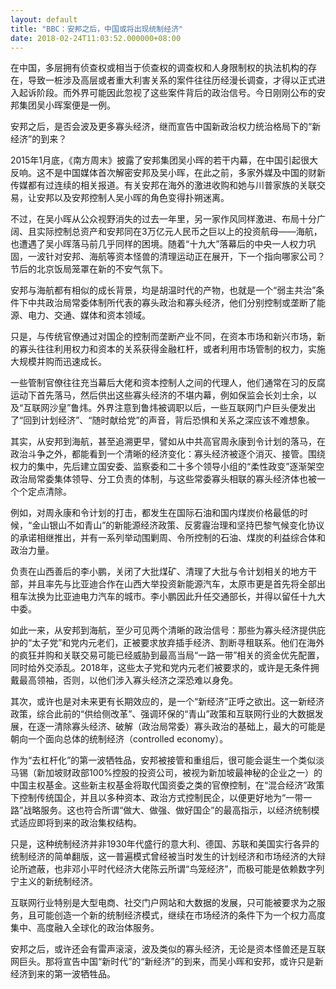 ```yaml
---
layout: default
title: "BBC：安邦之后，中国或将出现统制经济"
date: 2018-02-24T11:03:52.000000+08:00
---
```


在中国，多层拥有侦查权或相当于侦查权的调查权和人身限制权的执法机构的存在，导致一桩涉及高层或者重大利害关系的案件往往历经漫长调查，才得以正式进入起诉阶段。而外界可能因此忽视了这些案件背后的政治信号。今日刚刚公布的安邦集团吴小晖案便是一例。

安邦之后，是否会波及更多寡头经济，继而宣告中国新政治权力统治格局下的“新经济”的到来？

2015年1月底，《南方周末》披露了安邦集团吴小晖的若干内幕，在中国引起很大反响。这不是中国媒体首次解密安邦及吴小晖，在此之前，多家外媒及中国的财新传媒都有过连续的相关报道。有关安邦在海外的激进收购和她与川普家族的关联交易，让安邦以及安邦控制人吴小晖的角色变得扑朔迷离。

不过，在吴小晖从公众视野消失的过去一年里，另一家作风同样激进、布局十分广阔、且实际控制总资产和安邦同在3万亿元人民币之巨以上的投资航母——海航，也遭遇了吴小晖落马前几乎同样的困境。随着“十九大”落幕后的中央一人权力巩固，一波针对安邦、海航等资本怪兽的清理运动正在展开，下一个指向哪家公司？节后的北京饭局笼罩在新的不安气氛下。

安邦与海航都有相似的成长背景，均是胡温时代的产物，也就是一个“弱主共治”条件下中共政治局常委体制所代表的寡头政治和寡头经济，他们分别控制或垄断了能源、电力、交通、媒体和资本领域。

只是，与传统官僚通过对国企的控制而垄断产业不同，在资本市场和新兴市场，新的寡头往往利用权力和资本的关系获得金融杠杆，或者利用市场管制的权力，实施大规模并购而迅速成长。

一些管制官僚往往充当幕后大佬和资本控制人之间的代理人，他们通常在习的反腐运动下首先落马，然后供出这些寡头经济的不堪内幕，例如保监会长刘士余，以及“互联网沙皇”鲁炜。外界注意到鲁炜被调职以后，一些互联网门户巨头便发出了“回到计划经济”、“随时献给党”的声音，背后恐惧和关系之深应该不难想象。

其实，从安邦到海航，甚至追溯更早，譬如从中共高官周永康到令计划的落马，在政治斗争之外，都能看到一个清晰的经济变化：寡头经济被逐个消灭、接管。围绕权力的集中，先后建立国安委、监察委和二十多个领导小组的“柔性政变”逐渐架空政治局常委集体领导、分工负责的体制，与这些常委寡头相联的寡头经济体也被一个个定点清除。

例如，对周永康和令计划的打击，都发生在国际石油和国内煤炭价格最低的时候，“金山银山不如青山”的新能源经济政策、反雾霾治理和坚持巴黎气候变化协议的承诺相继推出，并有一系列举动围剿周、令所控制的石油、煤炭的利益综合体和政治力量。

负责在山西善后的李小鹏，关闭了大批煤矿、清理了大批与令计划相关的地方干部，并且率先与比亚迪合作在山西大举投资新能源汽车，太原市更是首先将全部出租车汰换为比亚迪电力汽车的城市。李小鹏因此升任交通部长，并得以留任十九大中委。

如此一来，从安邦到海航，至少可见两个清晰的政治信号：那些为寡头经济提供庇护的“太子党”和党内元老们，正被要求放弃插手经济、割断寻租联系。他们在海外的疯狂并购和关联交易可能已经威胁到最高当局“一路一带”相关的资金优先配置，同时给外交添乱。2018年，这些太子党和党内元老们被要求的，或许是无条件拥戴最高领袖，否则，以他们涉入寡头经济之深恐难以身免。

其次，或许也是对未来更有长期效应的，是一个“新经济”正呼之欲出。这一新经济政策，综合此前的“供给侧改革”、强调环保的“青山”政策和互联网行业的大数据发展，在逐一清除寡头经济、破解（政治局常委）寡头政治的基础上，最大的可能是朝向一个面向总体的统制经济（controlled economy）。

作为“去杠杆化”的第一波牺牲品，安邦被接管和重组后，很可能会诞生一个类似淡马锡（新加坡财政部100%控股的投资公司，被视为新加坡最神秘的企业之一）的中国主权基金。这些新主权基金将取代国资委之类的官僚控制，在“混合经济”政策下控制传统国企，并且以多种资本、政治方式控制民企，以便更好地为“一带一路”战略服务。这也符合所谓“做大、做强、做好国企”的最高指示，以经济统制模式适应即将到来的政治集权结构。

只是，这种统制经济并非1930年代盛行的意大利、德国、苏联和美国实行各异的统制经济的简单翻版，这一普遍模式曾经被当时发生的计划经济和市场经济的大辩论所遮蔽，也非邓小平时代经济大佬陈云所谓“鸟笼经济”，而极可能是依赖数字列宁主义的新统制经济。

互联网行业特别是大型电商、社交门户网站和大数据的发展，只可能被要求为之服务，且可能创造一个新的统制经济模式，继续在市场经济的条件下为一个权力高度集中、高度融入全球化的政治体服务。

安邦之后，或许还会有雷声滚滚，波及类似的寡头经济，无论是资本怪兽还是互联网巨头。那将宣告中国“新时代”的“新经济”的到来，而吴小晖和安邦，或许只是新经济到来的第一波牺牲品。

